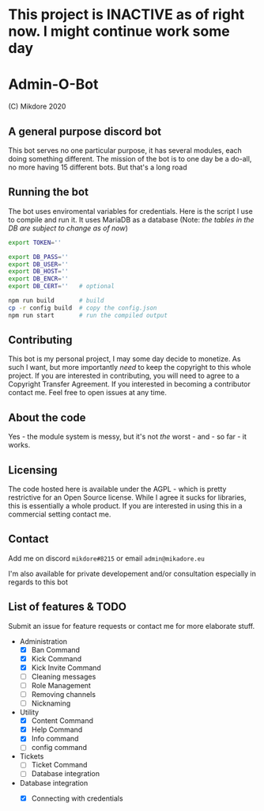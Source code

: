 # This project is INACTIVE as of right now. I might continue work some day

# Admin-O-Bot
(C) Mikdore 2020

## A general purpose discord bot
This bot serves no one particular purpose, it has several modules,
each doing something different. The mission of the bot is to one day be a do-all, no more having 15 different bots. But that's a long road

## Running the bot
The bot uses enviromental variables for credentials. 
Here is the script I use to compile and run it. 
It uses MariaDB as a database 
(Note: *the tables in the DB are subject to change as of now*)
```bash
export TOKEN=''

export DB_PASS=''
export DB_USER=''
export DB_HOST=''
export DB_ENCR=''   
export DB_CERT=''   # optional

npm run build       # build
cp -r config build  # copy the config.json
npm run start       # run the compiled output
```

## Contributing
This bot is my personal project, I may some day decide to monetize. 
As such I want, but more importantly *need* to keep the copyright to
this whole project. If you are interested in contributing, you will 
need to agree to a Copyright Transfer Agreement. If you interested 
in becoming a contributor contact me. Feel free to open issues at 
any time.

## About the code
Yes - the module system is messy, but it's not *the* worst - and - so far - it works.

## Licensing
The code hosted here is available under the AGPL - 
which is pretty restrictive for an Open Source license.
While I agree it sucks for libraries,
this is essentially a whole product.
If you are interested in using this in a commercial setting contact me.

## Contact 
Add me on discord `mikdore#8215` or email `admin@mikadore.eu` 

I'm also available for private developement and/or
consultation especially in regards to this bot

## List of features & TODO
Submit an issue for feature requests or contact me for more
elaborate stuff.
- Administration
  - [x] Ban Command
  - [x] Kick Command
  - [x] Kick Invite Command
  - [ ] Cleaning messages
  - [ ] Role Management
  - [ ] Removing channels
  - [ ] Nicknaming

- Utility
    - [x] Content Command
    - [x] Help Command
    - [x] Info command
    - [ ] config command

- Tickets
  - [ ] Ticket Command
  - [ ] Database integration 

- Database integration
  - [x] Connecting with credentials  

 
